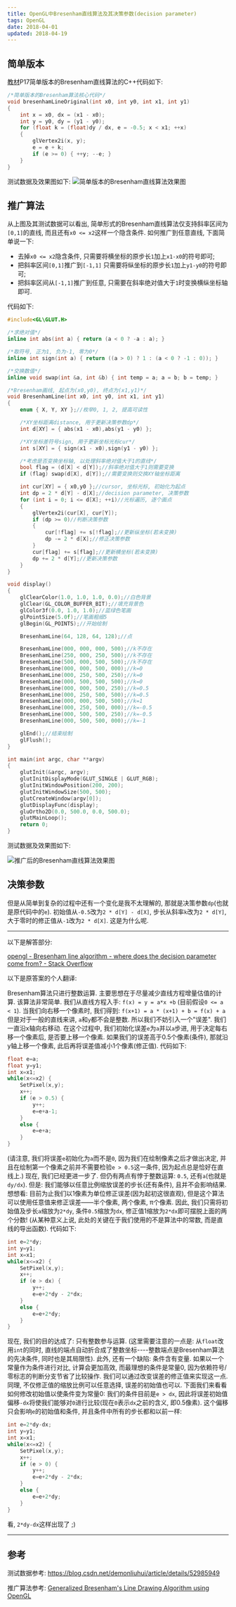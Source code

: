 ```yaml
---
title: OpenGL中Bresenham直线算法及其决策参数(decision parameter)
tags: OpenGL
date: 2018-04-01
updated: 2018-04-19
---
```


## 简单版本

[教材](https://book.douban.com/subject/3629471/)P17简单版本的Bresenham直线算法的C++代码如下:

```cpp
/*简单版本的Bresenham算法核心代码*/
void bresenhamLineOriginal(int x0, int y0, int x1, int y1)
{
	int x = x0, dx = (x1 - x0);
	int y = y0, dy = (y1 - y0);
	for (float k = (float)dy / dx, e = -0.5; x < x1; ++x)
	{
		glVertex2i(x, y);
		e = e + k;
		if (e >= 0) { ++y; --e; }
	}
}
```

测试数据及效果图如下:
![简单版本的Bresenham直线算法效果图](简单版本的Bresenham直线算法效果图.png "简单版本的Bresenham直线算法")

<!--more-->

## 推广算法
从上图及其测试数据可以看出, 简单形式的Bresenham直线算法仅支持斜率区间为`[0,1]`的直线, 而且还有`x0 <= x2`这样一个隐含条件.
如何推广到任意直线, 下面简单说一下:

- 去掉`x0 <= x2`隐含条件, 只需要将横坐标的原步长`1`加上`x1-x0`的符号即可;
- 把斜率区间`[0,1]`推广到`[-1,1]` 只需要将纵坐标的原步长`1`加上`y1-y0`的符号即可;
- 把斜率区间从`[-1,1]`推广到任意, 只需要在斜率绝对值大于`1`时变换横纵坐标轴即可.

代码如下:

```cpp
#include<GL\GLUT.H>

/*求绝对值*/
inline int abs(int a) { return (a < 0 ? -a : a); }

/*取符号, 正为1, 负为-1, 零为0*/
inline int sign(int a) { return ((a > 0) ? 1 : (a < 0 ? -1 : 0)); }

/*交换数值*/
inline void swap(int &a, int &b) { int temp = a; a = b; b = temp; }

/*Bresenham画线, 起点为(x0,y0), 终点为(x1,y1)*/
void BresenhamLine(int x0, int y0, int x1, int y1)
{
	enum { X, Y, XY };//枚举0, 1, 2, 提高可读性

	/*XY坐标距离distance, 用于更新决策参数dp*/
	int d[XY] = { abs(x1 - x0),abs(y1 - y0) };

	/*XY坐标差符号sign, 用于更新坐标光标cur*/
	int s[XY] = { sign(x1 - x0),sign(y1 - y0) };

	/*考虑是否变换坐标轴, 以处理斜率绝对值大于1的直线*/
	bool flag = (d[X] < d[Y]);//斜率绝对值大于1则需要变换
	if (flag) swap(d[X], d[Y]);//需要变换则交换XY轴坐标距离

	int cur[XY] = { x0,y0 };//cursor, 坐标光标, 初始化为起点
	int dp = 2 * d[Y] - d[X];//decision parameter, 决策参数
	for (int i = 0; i <= d[X]; ++i)//光标遍历, 逐个画点
	{
		glVertex2i(cur[X], cur[Y]);
		if (dp >= 0)//判断决策参数
		{
			cur[!flag] += s[!flag];//更新纵坐标(若未变换)
			dp -= 2 * d[X];//修正决策参数
		}
		cur[flag] += s[flag];//更新横坐标(若未变换)
		dp += 2 * d[Y];//更新决策参数
	}
}

void display()
{
	glClearColor(1.0, 1.0, 1.0, 0.0);//白色背景
	glClear(GL_COLOR_BUFFER_BIT);//填充背景色
	glColor3f(0.0, 1.0, 1.0);//蓝绿色笔画
	glPointSize(5.0f);//笔画粗细5
	glBegin(GL_POINTS);//开始绘制

	BresenhamLine(64, 128, 64, 128);//点

	BresenhamLine(000, 000, 000, 500);//k不存在
	BresenhamLine(250, 000, 250, 500);//k不存在
	BresenhamLine(500, 000, 500, 500);//k不存在
	BresenhamLine(000, 000, 500, 000);//k=0
	BresenhamLine(000, 250, 500, 250);//k=0
	BresenhamLine(000, 500, 500, 500);//k=0
	BresenhamLine(000, 000, 500, 250);//k=0.5
	BresenhamLine(000, 250, 500, 500);//k=0.5
	BresenhamLine(000, 000, 500, 500);//k=1
	BresenhamLine(000, 250, 500, 000);//k=-0.5	
	BresenhamLine(000, 500, 500, 250);//k=-0.5
	BresenhamLine(000, 500, 500, 000);//k=-1

	glEnd();//结束绘制
	glFlush();
}

int main(int argc, char **argv)
{
	glutInit(&argc, argv);
	glutInitDisplayMode(GLUT_SINGLE | GLUT_RGB);
	glutInitWindowPosition(200, 200);
	glutInitWindowSize(500, 500);
	glutCreateWindow(argv[0]);
	glutDisplayFunc(display);
	gluOrtho2D(0.0, 500.0, 0.0, 500.0);
	glutMainLoop();
	return 0;
}
```

测试数据及效果图如下:

![推广后的Bresenham直线算法效果图](推广后的Bresenham直线算法效果图.png "推广后的Bresenham直线算法")

## 决策参数

但是从简单到复杂的过程中还有一个变化是我不太理解的, 那就是决策参数`dp`(也就是原代码中的`e`). 初始值从`-0.5`改为`2 * d[Y] - d[X]`, 步长从斜率`k`改为`2 * d[Y]`, 大于零时的修正值从`-1`改为`2 * d[X]`. 这是为什么呢.

------

以下是解答部分: 

[opengl - Bresenham line algorithm - where does the decision parameter come from? - Stack Overflow](https://stackoverflow.com/questions/19188319/Bresenham-line-algorithm-where-does-the-decision-parameter-come-from)

以下是原答案的个人翻译:

Bresenham算法只进行整数运算. 主要思想在于尽量减少直线方程增量估值的计算. 
该算法非常简单. 我们从直线方程入手: 
`f(x) = y = a*x +b`
(目前假设`0 <= a < 1`). 当我们向右移一个像素时, 我们得到: 
`f(x+1) = a * (x+1) + b = f(x) + a`
但是对于一般的直线来讲, `a`和`y`都不会是整数.  所以我们不妨引入一个"误差". 我们一直沿x轴向右移动.  在这个过程中, 我们初始化误差`e`为`a`并以`a`步进, 用于决定每右移一个像素后, 是否要上移一个像素.  如果我们的误差高于0.5个像素(条件), 那就沿y轴上移一个像素, 此后再将误差值减小1个像素(修正值). 代码如下:  
```cpp
float e=a;
float y=y1;
int x=x1;
while(x<=x2) {
    SetPixel(x,y);
    x++;
    if (e > 0.5) {
        y++;
        e=e+a-1;
    }
    else {
        e=e+a;
    }
}
```
(请注意, 我们将误差`e`初始化为`a`而不是`0`, 因为我们在绘制像素之后才做出决定, 并且在绘制第一个像素之前并不需要检验`e > 0.5`这一条件, 因为起点总是恰好在直线上.)
现在, 我们已经更进一步了. 但仍有两点有悖于整数运算: `0.5`, 还有`a`(也就是`dy/dx`).  但是: 我们能够以任意比例缩放误差的步长(还有条件), 且并不会影响结果.  想想看: 目前为止我们以1像素为单位修正误差(因为起初这很直观), 但是这个算法可以使用任意值来修正误差——半个像素, 两个像素, π个像素. 
因此, 我们只需将初始值及步长`a`缩放为`2*dy`, 条件`0.5`缩放为`dx`, 修正值1缩放为`2*dx`即可摆脱上面的两个分数! (从某种意义上说, 此处的关键在于我们使用的不是算法中的常数, 而是直线的导出函数). 代码如下: 
```cpp
int e=2*dy;
int y=y1;
int x=x1;
while(x<=x2) {
    SetPixel(x,y);
    x++;
    if (e > dx) {
        y++;
        e=e+2*dy - 2*dx;
    }
    else {
        e=e+2*dy;
    }
}
```
现在, 我们的目的达成了: 只有整数参与运算. (这里需要注意的一点是: 从`float`改用`int`的同时, 直线的端点自动折合成了整数坐标----整数端点是Bresenham算法的先决条件, 同时也是其局限性). 
此外, 还有一个缺陷: 条件含有变量. 如果以一个常量作为条件进行对比, 计算会更加高效, 而最理想的条件是常量0, 因为依赖符号/零标志的判断分支节省了比较操作.  我们可以通过改变误差的修正值来实现这一点. 同理, 不仅修正值的缩放比例可以任意选择, 误差的初始值也可以. 下面我们来看看如何修改初始值以使条件变为常量0: 
我们的条件目前是`e > dx`, 因此将误差初始值偏移`-dx`将使我们能够对`0`进行比较(现在`0`表示`dx`之前的含义, 即0.5像素). 这个偏移只会影响`e`的初始值和条件, 并且条件中所有的步长都和以前一样: 
```cpp
int e=2*dy-dx;
int y=y1;
int x=x1;
while(x<=x2) {
    SetPixel(x,y);
    x++;
    if (e > 0) {
        y++;
        e=e+2*dy - 2*dx;
    }
    else {
        e=e+2*dy;
    }
}
```
看, `2*dy-dx`这样出现了 ;)

------

## 参考

测试数据参考: https://blog.csdn.net/demonliuhui/article/details/52985949

推广算法参考: [Generalized Bresenham's Line Drawing Algorithm using OpenGL](http://code-blocks.blogspot.hk/2014/12/generalized-bresenhams-line-drawing.html)
